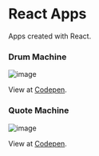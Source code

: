 # React Apps
Apps created with React.

### Drum Machine

![image](https://user-images.githubusercontent.com/37278803/129112838-d476f040-b03b-482c-891c-92177fe0871b.png)

View at [Codepen](https://codepen.io/pinheirocosta/pen/gOWBQNP).

### Quote Machine

![image](https://user-images.githubusercontent.com/37278803/129112749-fb71aa2b-c3aa-41c7-8881-62bedad1e643.png)

View at [Codepen](https://codepen.io/pinheirocosta/pen/VwbrQLm).



